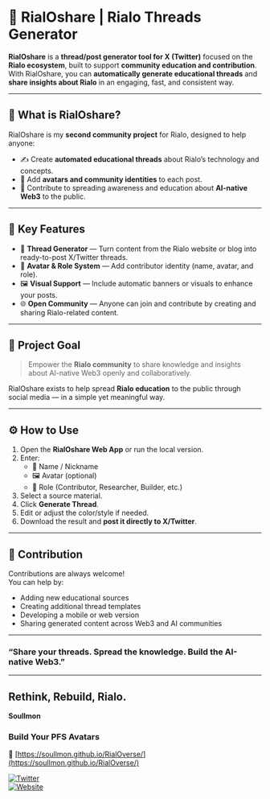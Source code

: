 # 🌌 RialOshare | Rialo Threads Generator

**RialOshare** is a **thread/post generator tool for X (Twitter)** focused on the **Rialo ecosystem**, built to support **community education and contribution**.  
With RialOshare, you can **automatically generate educational threads** and **share insights about Rialo** in an engaging, fast, and consistent way.

---

## 🚀 What is RialOshare?
RialOshare is my **second community project** for Rialo, designed to help anyone:
- ✍️ Create **automated educational threads** about Rialo’s technology and concepts.  
- 🎨 Add **avatars and community identities** to each post.  
- 🤝 Contribute to spreading awareness and education about **AI-native Web3** to the public.

---

## 🧩 Key Features
- 🧵 **Thread Generator** — Turn content from the Rialo website or blog into ready-to-post X/Twitter threads.  
- 🪪 **Avatar & Role System** — Add contributor identity (name, avatar, and role).  
- 🖼️ **Visual Support** — Include automatic banners or visuals to enhance your posts.  
- 🌐 **Open Community** — Anyone can join and contribute by creating and sharing Rialo-related content.  

---

## 🎯 Project Goal
> Empower the **Rialo community** to share knowledge and insights about AI-native Web3 openly and collaboratively.

RialOshare exists to help spread **Rialo education** to the public through social media — in a simple yet meaningful way.

---

## ⚙️ How to Use
1. Open the **RialOshare Web App** or run the local version.  
2. Enter:
   - 🪪 Name / Nickname  
   - 🖼️ Avatar (optional)  
   - 🧩 Role (Contributor, Researcher, Builder, etc.)  
3. Select a source material.  
4. Click **Generate Thread**.  
5. Edit or adjust the color/style if needed.  
6. Download the result and **post it directly to X/Twitter**.  

---

## 🤝 Contribution
Contributions are always welcome!  
You can help by:
- Adding new educational sources  
- Creating additional thread templates  
- Developing a mobile or web version  
- Sharing generated content across Web3 and AI communities  

---

### “Share your threads. Spread the knowledge. Build the AI-native Web3.”

---

## Rethink, Rebuild, Rialo.  

**Soullmon**

### Build Your PFS Avatars  
🔗 [https://soullmon.github.io/RialOverse/](https://soullmon.github.io/RialOverse/)

[![Twitter](https://img.shields.io/badge/Twitter-%40soullmon-1DA1F2?style=for-the-badge&logo=twitter&logoColor=white)](https://x.com/soullmon_)  
[![Website](https://img.shields.io/badge/Website-soullmon-0A66C2?style=for-the-badge&logo=google-chrome&logoColor=white)](https://soullmon.github.io/portfolio/)
